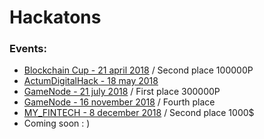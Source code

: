 # Hackatons

### Events:

* [Blockchain Cup - 21 april 2018](https://github.com/mike-petrov/hackatons/tree/master/Blockchain%20Cup%20-%2021%20april%202018) / Second place 100000Р
* [ActumDigitalHack - 18 may 2018](https://github.com/mike-petrov/hackatons/tree/master/ActumDigitalHack%20-%2018%20may%202018)
* [GameNode - 21 july 2018](https://github.com/mike-petrov/hackatons/tree/master/GameNode%20-%2021%20july%202018) / First place 300000Р
* [GameNode - 16 november 2018](https://github.com/mike-petrov/hackatons/tree/master/GameNode%20-%2016%20november%202018) / Fourth place
* [MY_FINTECH - 8 december 2018](https://github.com/mike-petrov/hackatons/tree/master/MY_FINTECH%20-%208%20december%202018) / Second place 1000$
* Coming soon : )